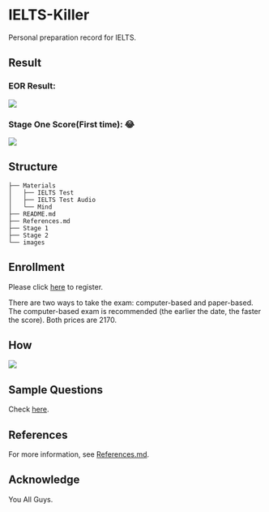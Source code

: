 # IELTS-Killer

Personal preparation record for IELTS.

## Result

### EOR Result:

![](https://github.com/i0Ek3/IELTS-PTE-Killer/IELTS-Killer/blob/main/images/eor.jpg)

### Stage One Score(First time): 😂

![](https://github.com/i0Ek3/IELTS-PTE-Killer/IELTS-Killer/blob/main/images/before.jpg)

## Structure

```Shell
├── Materials
│   ├── IELTS Test
│   ├── IELTS Test Audio
│   └── Mind
├── README.md
├── References.md
├── Stage 1
├── Stage 2
└── images
```

## Enrollment

Please click [here](https://ielts.neea.cn/?utm_source=chinaielts&utm_medium=banner&utm_campaign=chinaieltspromopilot&utm_id=chinaieltspromo&utm_term=chinaieltspromopilot&utm_content=chinaieltspromopilot) to register. 

There are two ways to take the exam: computer-based and paper-based. The computer-based exam is recommended (the earlier the date, the faster the score). Both prices are 2170.

## How

![](https://github.com/i0Ek3/IELTS-PTE-Killer/IELTS-Killer/blob/main/images/how.jpg)

## Sample Questions

Check [here](https://www.chinaielts.org/guide/sample_questions.shtml).

## References

For more information, see [References.md](https://github.com/i0Ek3/yasi/blob/main/References.md).


## Acknowledge

You All Guys.
